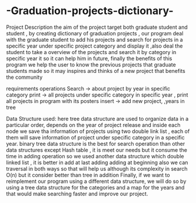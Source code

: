 # -Graduation-projects-dictionary-

Project Description
the aim of the project target both graduate student and student , by creating 
dictionary of graduation projects , our program deal with the graduate student to add 
his projects and search for projects in a specific year under specific project category 
and display it ,also deal the student to take a overview of the projects and search it 
by category in specific year it so it can help him in future, finally the benefits of this 
program we help the user to know the previous projects that graduate students made 
so it may inspires and thinks of a new project that benefits the community 

requirements operations 
Search → about project by year in specific category 
print → all projects under specific category in specific year , print all projects in 
program with its posters insert → add new project, ,years in tree

Data Structure used:
here tree data structure are used to organize data in a particular order, depends on the year 
of project release and inside each node we save tha information of projects using two 
double link list , each of them will save information of project under specific 
category in a specific year. 
binary tree data structure is the best for search operation than other data structures 
except Hash table , it is meet our needs but it consume the time in adding operation 
so we used another data structure which double linked list , it is better in add at last 
adding adding at beginning also we can traversal in both ways so that will help us 
although its complexity in search O(n) but it consider better than tree in addition 
Finally, if we want to reimplement our program using a different data structure, we 
will do so by using a tree data structure for the categories and a map for the years and 
that would make searching faster and improve our project.
